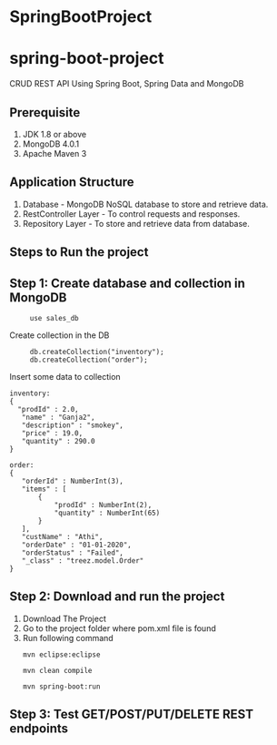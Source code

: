 # SpringBootProject

# spring-boot-project
CRUD REST API Using Spring Boot, Spring Data and MongoDB
## Prerequisite
1. JDK 1.8 or above
2. MongoDB 4.0.1
3. Apache Maven 3

## Application Structure
1. Database - MongoDB NoSQL database to store and retrieve data.
2. RestController Layer - To control requests and responses.
3. Repository Layer - To store and retrieve data from database.

## Steps to Run the project 

## Step 1: Create database and collection in MongoDB

 ```
      use sales_db
 ```
 
 Create collection in the DB
  
 ```
      db.createCollection("inventory");
      db.createCollection("order");
 ```
 
 Insert some data to collection
 
 ```
 inventory:
{ 
   "prodId" : 2.0, 
    "name" : "Ganja2", 
    "description" : "smokey", 
    "price" : 19.0, 
    "quantity" : 290.0
}
 ```
 ```
 order:
{  
    "orderId" : NumberInt(3), 
    "items" : [
        {
            "prodId" : NumberInt(2), 
            "quantity" : NumberInt(65)
        }
    ], 
    "custName" : "Athi", 
    "orderDate" : "01-01-2020", 
    "orderStatus" : "Failed", 
    "_class" : "treez.model.Order"
}
 ```
 
 ## Step 2: Download and run the project
 
1. Download The Project
2. Go to the project folder where pom.xml file is found
3. Run following command
      ```
      mvn eclipse:eclipse
      ```
      ```
      mvn clean compile
      ```
      ```
      mvn spring-boot:run
      ```
      
## Step 3: Test GET/POST/PUT/DELETE REST endpoints
